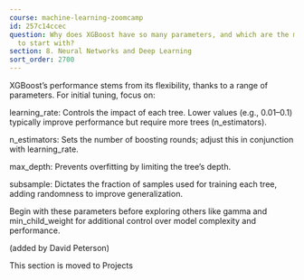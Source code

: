 ```yaml
---
course: machine-learning-zoomcamp
id: 257c14ccec
question: Why does XGBoost have so many parameters, and which are the most critical
  to start with?
section: 8. Neural Networks and Deep Learning
sort_order: 2700
---
```


XGBoost’s performance stems from its flexibility, thanks to a range of parameters. For initial tuning, focus on:

learning_rate: Controls the impact of each tree. Lower values (e.g., 0.01–0.1) typically improve performance but require more trees (n_estimators).

n_estimators: Sets the number of boosting rounds; adjust this in conjunction with learning_rate.

max_depth: Prevents overfitting by limiting the tree’s depth.

subsample: Dictates the fraction of samples used for training each tree, adding randomness to improve generalization.

Begin with these parameters before exploring others like gamma and min_child_weight for additional control over model complexity and performance.

(added by David Peterson)

This section is moved to Projects

